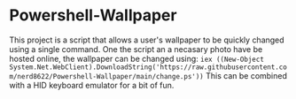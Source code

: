 # Powershell-Wallpaper
This project is a script that allows a user's wallpaper to be quickly changed using a single command.
One the script an a necasary photo have be hosted online, the wallpaper can be changed using:
`iex ((New-Object System.Net.WebClient).DownloadString('https://raw.githubusercontent.com/nerd8622/Powershell-Wallpaper/main/change.ps'))`
This can be combined with a HID keyboard emulator for a bit of fun.
